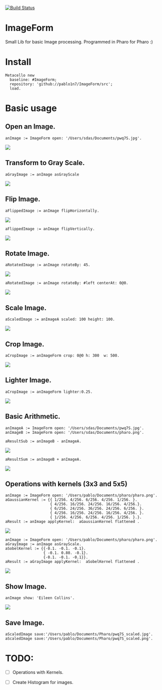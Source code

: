 [![Build Status](https://travis-ci.org/pablo1n7/ImageForm.svg?branch=master)](https://travis-ci.org/pablo1n7/ImageForm)

# ImageForm

Small Lib for basic Image processing. Programmed in Pharo for Pharo :) 

# Install

```smalltalk
Metacello new
  baseline: #ImageForm;
  repository: 'github://pablo1n7/ImageForm/src';
  load.
```

# Basic usage

## Open an Image.

```smalltalk
anImage := ImageForm open: '/Users/sdas/Documents/pwq7S.jpg'.
```
![](https://raw.githubusercontent.com/pablo1n7/ImageForm/master/examples/pwq7S.jpg)

## Transform to Gray Scale.
```smalltalk
aGrayImage := anImage asGrayScale
```
![](https://raw.githubusercontent.com/pablo1n7/ImageForm/master/examples/pwq7S_gray.jpg)


## Flip Image.
```smalltalk
aFlippedImage := anImage flipHorizontally.
```
![](https://raw.githubusercontent.com/pablo1n7/ImageForm/master/examples/pwq7S_flipHorizontally.jpg)

```smalltalk
aFlippedImage := anImage flipVertically.
```
![](https://raw.githubusercontent.com/pablo1n7/ImageForm/master/examples/pwq7S_flipVertically.jpg)


## Rotate Image.
```smalltalk
aRotatedImage := anImage rotateBy: 45.
```
![](https://raw.githubusercontent.com/pablo1n7/ImageForm/master/examples/pwq7S_rotated45.jpg)

```smalltalk
aRotatedImage := anImage rotateBy: #left centerAt: 0@0. 
```
![](https://raw.githubusercontent.com/pablo1n7/ImageForm/master/examples/pwq7S_rotatedLeft.jpg)


## Scale Image.
```smalltalk
aScaledImage := anImageA scaled: 100 height: 100. 
```
![](https://raw.githubusercontent.com/pablo1n7/ImageForm/master/examples/pwq7S_scaled.jpg)


## Crop Image.
```smalltalk
aCropImage := anImageForm crop: 0@0 h: 300  w: 500.
```
![](https://raw.githubusercontent.com/pablo1n7/ImageForm/master/examples/pwq7S_crop.jpg)

## Lighter Image.
```smalltalk
aCropImage := anImageForm lighter:0.25.
```
![](https://raw.githubusercontent.com/pablo1n7/ImageForm/master/examples/pwq7S_lighter.jpg)

## Basic Arithmetic.
```smalltalk
anImageA := ImageForm open: '/Users/sdas/Documents/pwq7S.jpg'.
anImageB := ImageForm open: '/Users/sdas/Documents/pharo.png'.

aResultSub := anImageB - anImageA.
```
![](https://raw.githubusercontent.com/pablo1n7/ImageForm/master/examples/pwq7S_sub.png)

```smalltalk
aResultSum := anImageB + anImageA.
```
![](https://raw.githubusercontent.com/pablo1n7/ImageForm/master/examples/pwq7S_sum.png)

## Operations with kernels (3x3 and 5x5)

```smalltalk
anImage := ImageForm open: '/Users/pablo/Documents/pharo/pharo.png'.
aGaussianKernel := {{ 1/256. 4/256. 6/256. 4/256. 1/256. }. 
					{ 4/256. 16/256. 24/256. 16/256. 4/256.}. 
					{ 6/256. 24/256. 36/256. 24/256. 6/256. }. 
					{ 4/256. 16/256. 24/256. 16/256. 4/256. }. 
					{ 1/256. 4/256. 6/256. 4/256. 1/256. }.}.
aResult := anImage applyKernel:  aGaussianKernel flattened .
```
![](https://raw.githubusercontent.com/pablo1n7/ImageForm/master/examples/pwq7S_gaussian.png)

```smalltalk
anImage := ImageForm open: '/Users/pablo/Documents/pharo/pharo.png'.
aGrayImage := anImage asGrayScale.
aSobelKernel := {{-0.1. -0.1. -0.1}. 
				 { -0.1. 0.80. -0.1}. 
				 {-0.1. -0.1. -0.1}}.
aResult := aGrayImage applyKernel:  aSobelKernel flattened .
```
![](https://raw.githubusercontent.com/pablo1n7/ImageForm/master/examples/pharo_sobel.png)



## Show Image.
```smalltalk
anImage show: 'Eileen Collins'.
```
![](https://raw.githubusercontent.com/pablo1n7/ImageForm/master/examples/show.jpg)

## Save Image.
```smalltalk
aScaledImage save:'/Users/pablo/Documents/Pharo/pwq7S_scaled.jpg'.
aScaledImage save:'/Users/pablo/Documents/Pharo/pwq7S_scaled.png'.
```


# TODO: 
* [ ] Operations with Kernels.
* [ ] Create Histogram for images.

